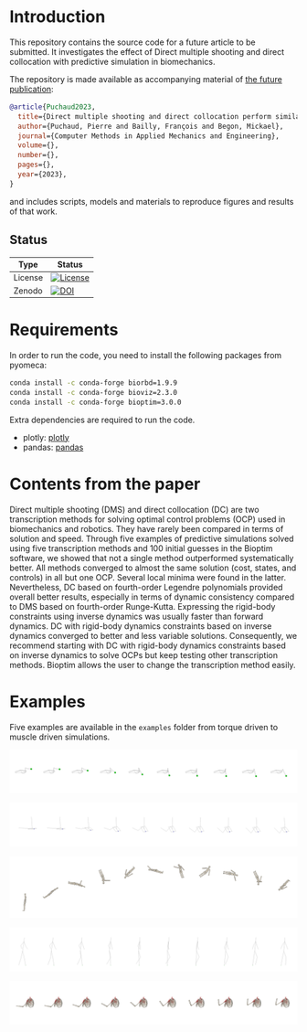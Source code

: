 # Introduction
This repository contains the source code for a future article to be submitted.
It investigates the effect of
Direct multiple shooting and direct collocation with predictive simulation in biomechanics.

The repository is made available as accompanying material of [the future publication]():

```bibtex
@article{Puchaud2023,
  title={Direct multiple shooting and direct collocation perform similarly in biomechanical predictive simulations},
  author={Puchaud, Pierre and Bailly, François and Begon, Mickael},
  journal={Computer Methods in Applied Mechanics and Engineering},
  volume={},
  number={},
  pages={},
  year={2023},
}
```
and includes scripts, models and materials to reproduce figures and results of that work.


## Status

| Type | Status |
|---|---|
| License | <a href="https://opensource.org/licenses/MIT"><img src="https://img.shields.io/badge/license-MIT-success" alt="License"/></a> |
| Zenodo  | [![DOI](https://zenodo.org/badge/7591518.svg)](https://zenodo.org/badge/latestdoi/7591518) |

# Requirements
In order to run the code, you need to install the following packages from pyomeca:
```bash
conda install -c conda-forge biorbd=1.9.9
conda install -c conda-forge bioviz=2.3.0
conda install -c conda-forge bioptim=3.0.0
```

Extra dependencies are required to run the code.
- plotly: <a href="https://plot.ly/python/">plotly</a>
- pandas: <a href="https://pandas.pydata.org/">pandas</a>

# Contents from the paper

Direct multiple shooting (DMS) and direct collocation (DC) are two transcription methods for solving optimal control problems (OCP) used in biomechanics and robotics.
They have rarely been compared in terms of solution and speed.
Through five examples of predictive simulations solved using five transcription methods and 100 initial guesses in the Bioptim software,
we showed that not a single method outperformed systematically better.
All methods converged to almost the same solution (cost, states, and controls) in all but one OCP.
Several local minima were found in the latter.
Nevertheless, DC based on fourth-order Legendre polynomials provided overall better results, especially in terms of dynamic consistency compared to DMS based on fourth-order Runge-Kutta.
Expressing the rigid-body constraints using inverse dynamics was usually faster than forward dynamics.
DC with rigid-body dynamics constraints based on inverse dynamics converged to better and less variable solutions.
Consequently, we recommend starting with DC with rigid-body dynamics constraints based on inverse dynamics to solve OCPs but keep testing other transcription methods.
Bioptim allows the user to change the transcription method easily.

# Examples

Five examples are available in the `examples` folder from torque driven to muscle driven simulations.

![OCP1](doc/kinogram_hexapod_leg.svg)

![OCP2](doc/kinogram_robot_arm.svg)

![OCP4](doc/kinogram_acrobat.svg)

![OCP3](doc/kinogram_Humanoid10Dof.svg)

![OCP4](doc/kinogram_wu_converted_definitif_without_floating_base_template_xyz_offset_with_variables.svg)


